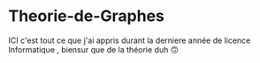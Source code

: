 # Theorie-de-Graphes
ICI c'est tout ce que j'ai appris durant la derniere année de licence Informatique , biensur que de la théorie duh 🙃
